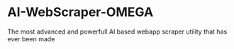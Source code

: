 # AI-WebScraper-OMEGA
The most advanced and powerfull AI based webapp scraper utility that has ever been made

